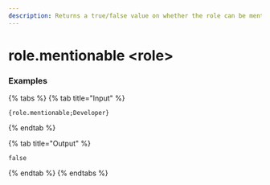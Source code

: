 ```yaml
---
description: Returns a true/false value on whether the role can be mentioned.
---
```


# role.mentionable <role\>

### Examples

{% tabs %}
{% tab title="Input" %}

```text
{role.mentionable;Developer}
```

{% endtab %}

{% tab title="Output" %}

```text
false
```

{% endtab %}
{% endtabs %}
